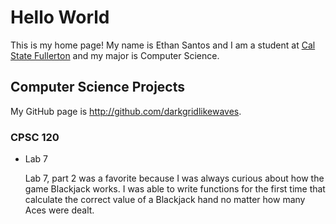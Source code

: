 # Hello World

This is my home page! My name is Ethan Santos and I am a student at [Cal State Fullerton](http://www.fullerton.edu/) and my major is Computer Science.

## Computer Science Projects

My GitHub page is http://github.com/darkgridlikewaves.

### CPSC 120

* Lab 7

    Lab 7, part 2 was a favorite because I was always curious about how the
    game Blackjack works. I was able to write functions for the first time
    that calculate the correct value of a Blackjack hand no matter how many
    Aces were dealt.